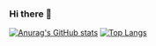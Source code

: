 ### Hi there 👋

[![Anurag's GitHub stats](https://github-readme-stats.vercel.app/api?username=Youngmi-Park&count_private=true&show_icons=true&theme=dracula&hide=issues)](https://github.com/anuraghazra/github-readme-stats) [![Top Langs](https://github-readme-stats.vercel.app/api/top-langs/?username=Youngmi-Park&layout=compact&theme=dracula)](https://github.com/anuraghazra/github-readme-stats)


<!--
https://github.com/anuraghazra/github-readme-stats/blob/master/docs/readme_kr.md 
참고해서 스탯 꾸미기

**Youngmi-Park/Youngmi-Park** is a ✨ _special_ ✨ repository because its `README.md` (this file) appears on your GitHub profile.

Here are some ideas to get you started:

- 🔭 I’m currently working on ...
- 🌱 I’m currently learning ...
- 👯 I’m looking to collaborate on ...
- 🤔 I’m looking for help with ...
- 💬 Ask me about ...
- 📫 How to reach me: ...
- 😄 Pronouns: ...
- ⚡ Fun fact: ...
-->
